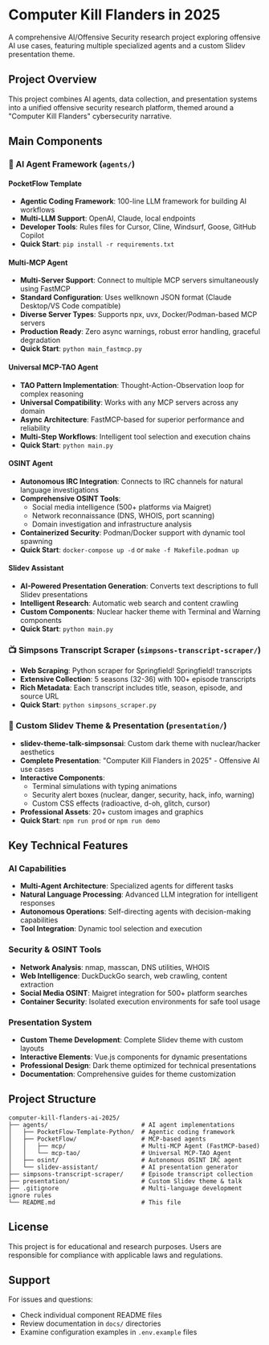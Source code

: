 # Computer Kill Flanders in 2025

A comprehensive AI/Offensive Security research project exploring offensive AI use cases, featuring multiple specialized agents and a custom Slidev presentation theme.

## Project Overview

This project combines AI agents, data collection, and presentation systems into a unified offensive security research platform, themed around a "Computer Kill Flanders" cybersecurity narrative.

## Main Components

### 🤖 AI Agent Framework (`agents/`)

#### PocketFlow Template
- **Agentic Coding Framework**: 100-line LLM framework for building AI workflows
- **Multi-LLM Support**: OpenAI, Claude, local endpoints
- **Developer Tools**: Rules files for Cursor, Cline, Windsurf, Goose, GitHub Copilot
- **Quick Start**: `pip install -r requirements.txt`

#### Multi-MCP Agent
- **Multi-Server Support**: Connect to multiple MCP servers simultaneously using FastMCP
- **Standard Configuration**: Uses wellknown JSON format (Claude Desktop/VS Code compatible)
- **Diverse Server Types**: Supports npx, uvx, Docker/Podman-based MCP servers
- **Production Ready**: Zero async warnings, robust error handling, graceful degradation
- **Quick Start**: `python main_fastmcp.py`

#### Universal MCP-TAO Agent
- **TAO Pattern Implementation**: Thought-Action-Observation loop for complex reasoning
- **Universal Compatibility**: Works with any MCP servers across any domain
- **Async Architecture**: FastMCP-based for superior performance and reliability
- **Multi-Step Workflows**: Intelligent tool selection and execution chains
- **Quick Start**: `python main.py`

#### OSINT Agent
- **Autonomous IRC Integration**: Connects to IRC channels for natural language investigations
- **Comprehensive OSINT Tools**: 
  - Social media intelligence (500+ platforms via Maigret)
  - Network reconnaissance (DNS, WHOIS, port scanning)
  - Domain investigation and infrastructure analysis
- **Containerized Security**: Podman/Docker support with dynamic tool spawning
- **Quick Start**: `docker-compose up -d` or `make -f Makefile.podman up`

#### Slidev Assistant
- **AI-Powered Presentation Generation**: Converts text descriptions to full Slidev presentations
- **Intelligent Research**: Automatic web search and content crawling
- **Custom Components**: Nuclear hacker theme with Terminal and Warning components
- **Quick Start**: `python main.py`

### 📺 Simpsons Transcript Scraper (`simpsons-transcript-scraper/`)
- **Web Scraping**: Python scraper for Springfield! Springfield! transcripts
- **Extensive Collection**: 5 seasons (32-36) with 100+ episode transcripts
- **Rich Metadata**: Each transcript includes title, season, episode, and source URL
- **Quick Start**: `python simpsons_scraper.py`

### 🎨 Custom Slidev Theme & Presentation (`presentation/`)
- **slidev-theme-talk-simpsonsai**: Custom dark theme with nuclear/hacker aesthetics
- **Complete Presentation**: "Computer Kill Flanders in 2025" - Offensive AI use cases
- **Interactive Components**: 
  - Terminal simulations with typing animations
  - Security alert boxes (nuclear, danger, security, hack, info, warning)
  - Custom CSS effects (radioactive, d-oh, glitch, cursor)
- **Professional Assets**: 20+ custom images and graphics
- **Quick Start**: `npm run prod` or `npm run demo`

## Key Technical Features

### AI Capabilities
- **Multi-Agent Architecture**: Specialized agents for different tasks
- **Natural Language Processing**: Advanced LLM integration for intelligent responses
- **Autonomous Operations**: Self-directing agents with decision-making capabilities
- **Tool Integration**: Dynamic tool selection and execution

### Security & OSINT Tools
- **Network Analysis**: nmap, masscan, DNS utilities, WHOIS
- **Web Intelligence**: DuckDuckGo search, web crawling, content extraction
- **Social Media OSINT**: Maigret integration for 500+ platform searches
- **Container Security**: Isolated execution environments for safe tool usage

### Presentation System
- **Custom Theme Development**: Complete Slidev theme with custom layouts
- **Interactive Elements**: Vue.js components for dynamic presentations
- **Professional Design**: Dark theme optimized for technical presentations
- **Documentation**: Comprehensive guides for theme customization

## Project Structure

```
computer-kill-flanders-ai-2025/
├── agents/                          # AI agent implementations
│   ├── PocketFlow-Template-Python/  # Agentic coding framework
│   ├── PocketFlow/                  # MCP-based agents
│   │   ├── mcp/                     # Multi-MCP Agent (FastMCP-based)
│   │   └── mcp-tao/                 # Universal MCP-TAO Agent
│   ├── osint/                       # Autonomous OSINT IRC agent
│   └── slidev-assistant/            # AI presentation generator
├── simpsons-transcript-scraper/     # Episode transcript collection
├── presentation/                    # Custom Slidev theme & talk
├── .gitignore                       # Multi-language development ignore rules
└── README.md                        # This file
```

## License

This project is for educational and research purposes. Users are responsible for compliance with applicable laws and regulations.

## Support

For issues and questions:
- Check individual component README files
- Review documentation in `docs/` directories
- Examine configuration examples in `.env.example` files

